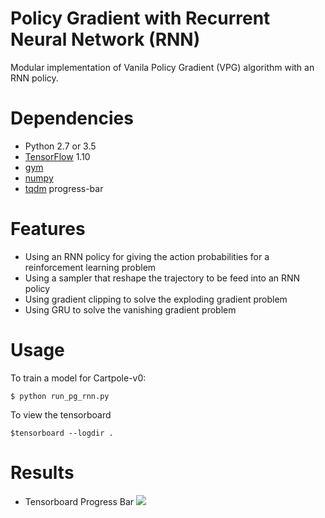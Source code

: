 # Policy Gradient with Recurrent Neural Network (RNN) 
Modular implementation of Vanila Policy Gradient (VPG) algorithm with an RNN policy.

# Dependencies
* Python 2.7 or 3.5
* [TensorFlow](https://www.tensorflow.org/) 1.10
* [gym](https://pypi.python.org/pypi/gym) 
* [numpy](https://pypi.python.org/pypi/numpy)
* [tqdm](https://pypi.python.org/pypi/tqdm) progress-bar

# Features
- Using an RNN policy for giving the action probabilities for a reinforcement learning problem
- Using a sampler that reshape the trajectory to be feed into an RNN policy
- Using gradient clipping to solve the exploding gradient problem
- Using GRU to solve the vanishing gradient problem  

# Usage

To train a model for Cartpole-v0:

	$ python run_pg_rnn.py 

To view the tensorboard

	$tensorboard --logdir .

# Results

- Tensorboard Progress Bar
![](https://github.com/abhishm/pg_rnn/tb_pg_rnn.JPG)


